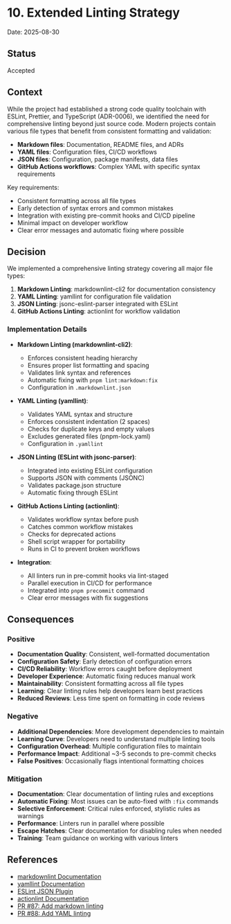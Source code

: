 # 10. Extended Linting Strategy

Date: 2025-08-30

## Status

Accepted

## Context

While the project had established a strong code quality toolchain with ESLint, Prettier, and TypeScript (ADR-0006), we identified the need for comprehensive linting beyond just source code. Modern projects contain various file types that benefit from consistent formatting and validation:

- **Markdown files**: Documentation, README files, and ADRs
- **YAML files**: Configuration files, CI/CD workflows
- **JSON files**: Configuration, package manifests, data files
- **GitHub Actions workflows**: Complex YAML with specific syntax requirements

Key requirements:

- Consistent formatting across all file types
- Early detection of syntax errors and common mistakes
- Integration with existing pre-commit hooks and CI/CD pipeline
- Minimal impact on developer workflow
- Clear error messages and automatic fixing where possible

## Decision

We implemented a comprehensive linting strategy covering all major file types:

1. **Markdown Linting**: markdownlint-cli2 for documentation consistency
2. **YAML Linting**: yamllint for configuration file validation
3. **JSON Linting**: jsonc-eslint-parser integrated with ESLint
4. **GitHub Actions Linting**: actionlint for workflow validation

### Implementation Details

- **Markdown Linting (markdownlint-cli2)**:
  - Enforces consistent heading hierarchy
  - Ensures proper list formatting and spacing
  - Validates link syntax and references
  - Automatic fixing with `pnpm lint:markdown:fix`
  - Configuration in `.markdownlint.json`

- **YAML Linting (yamllint)**:
  - Validates YAML syntax and structure
  - Enforces consistent indentation (2 spaces)
  - Checks for duplicate keys and empty values
  - Excludes generated files (pnpm-lock.yaml)
  - Configuration in `.yamllint`

- **JSON Linting (ESLint with jsonc-parser)**:
  - Integrated into existing ESLint configuration
  - Supports JSON with comments (JSONC)
  - Validates package.json structure
  - Automatic fixing through ESLint

- **GitHub Actions Linting (actionlint)**:
  - Validates workflow syntax before push
  - Catches common workflow mistakes
  - Checks for deprecated actions
  - Shell script wrapper for portability
  - Runs in CI to prevent broken workflows

- **Integration**:
  - All linters run in pre-commit hooks via lint-staged
  - Parallel execution in CI/CD for performance
  - Integrated into `pnpm precommit` command
  - Clear error messages with fix suggestions

## Consequences

### Positive

- **Documentation Quality**: Consistent, well-formatted documentation
- **Configuration Safety**: Early detection of configuration errors
- **CI/CD Reliability**: Workflow errors caught before deployment
- **Developer Experience**: Automatic fixing reduces manual work
- **Maintainability**: Consistent formatting across all file types
- **Learning**: Clear linting rules help developers learn best practices
- **Reduced Reviews**: Less time spent on formatting in code reviews

### Negative

- **Additional Dependencies**: More development dependencies to maintain
- **Learning Curve**: Developers need to understand multiple linting tools
- **Configuration Overhead**: Multiple configuration files to maintain
- **Performance Impact**: Additional ~3-5 seconds to pre-commit checks
- **False Positives**: Occasionally flags intentional formatting choices

### Mitigation

- **Documentation**: Clear documentation of linting rules and exceptions
- **Automatic Fixing**: Most issues can be auto-fixed with `:fix` commands
- **Selective Enforcement**: Critical rules enforced, stylistic rules as warnings
- **Performance**: Linters run in parallel where possible
- **Escape Hatches**: Clear documentation for disabling rules when needed
- **Training**: Team guidance on working with various linters

## References

- [markdownlint Documentation](https://github.com/DavidAnson/markdownlint)
- [yamllint Documentation](https://yamllint.readthedocs.io/)
- [ESLint JSON Plugin](https://ota-meshi.github.io/eslint-plugin-jsonc/)
- [actionlint Documentation](https://github.com/rhysd/actionlint)
- [PR #87: Add markdown linting](https://github.com/sapientpants/agentic-node-ts-starter/pull/87)
- [PR #88: Add YAML linting](https://github.com/sapientpants/agentic-node-ts-starter/pull/88)
